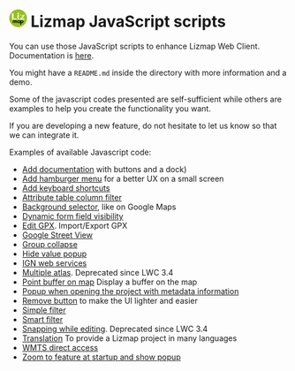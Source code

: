![3Liz](icon.png) Lizmap JavaScript scripts
================================================================

You can use those JavaScript scripts to enhance Lizmap Web Client.
Documentation is [here](https://docs.lizmap.com/next/en/publish/customization/javascript.html).

You might have a `README.md` inside the directory with more information and a demo.

Some of the javascript codes presented are self-sufficient while others are examples to help you create the functionality you want.

If you are developing a new feature, do not hesitate to let us know so that we can integrate it.

Examples of available Javascript code:
* [Add documentation](./library/ui/add_documentation) with buttons and a dock)
* [Add hamburger menu](./library/ui/add_hamburger_menu) for a better UX on a small screen
* [Add keyboard shortcuts](./library/Misc/add_shortcuts)
* [Attribute table column filter](./library/Tools/attribute_table_column_filter)
* [Background selector](./library/ui/background_selector), like on Google Maps
* [Dynamic form field visibility](./library/Tools/dynamic_form_field_visibility)
* [Edit GPX](./library/Data/edit_gpx). Import/Export GPX
* [Google Street View](./library/Misc/google_street_view)
* [Group collapse](./library/ui/group_collapse)
* [Hide value popup](./library/ui/hide_value_popup)
* [IGN web services](./library/Data/ign_web_services)
* [Multiple atlas](./library/Tools/multipleatlas). Deprecated since LWC 3.4
* [Point buffer on map](./library/Tools/point_buffer_on_map) Display a buffer on the map
* [Popup when opening the project with metadata information](./library/ui/popup_metadata_info)
* [Remove button](./library/ui/remove_button) to make the UI lighter and easier
* [Simple filter](./library/Tools/simplefilter)
* [Smart filter](./library/Tools/smartfilter)
* [Snapping while editing](./library/Tools/snapping_while_editing). Deprecated since LWC 3.4
* [Translation](./library/Misc/translation) To provide a Lizmap project in many languages
* [WMTS direct access](./library/Data/wmts_direct_access)
* [Zoom to feature at startup and show popup](./library/Tools/zoom_to_feature_at_startup)
